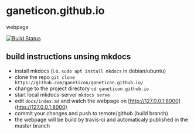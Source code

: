 # ganeticon.github.io
webpage

[![Build Status](https://travis-ci.org/ganeticon/ganeticon.github.io.svg?branch=build)](https://travis-ci.org/ganeticon/ganeticon.github.io)

## build instructions unsing mkdocs
* install mkdocs (i.e. `sudo apt install mkdocs` in debian/ubuntu)
* clone the repo `git clone https://github.com/ganeticon/ganeticon.github.io/`
* change to the project directory `cd ganeticon.github.io`
* start local mkdocs-server `mkdocs serve`
* edit `docs/index.md` and watch the webpage on [http://127.0.0.1:8000](http://127.0.0.1:8000)
* commit your changes and push to remote/github (build branch)
* the webpage will be build by travis-ci and automaticaly published in the master branch
